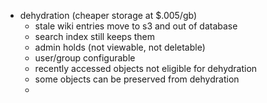 - dehydration (cheaper storage at $.005/gb)
	- stale wiki entries move to s3 and out of database
	- search index still keeps them
	- admin holds (not viewable, not deletable)
	- user/group configurable
	- recently accessed objects not eligible for dehydration
	- some objects can be preserved from dehydration
	- 